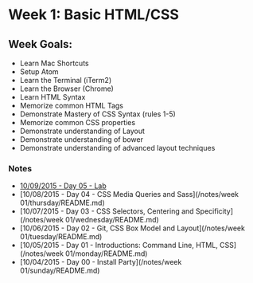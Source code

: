 # Week 1: Basic HTML/CSS

## Week Goals:
- Learn Mac Shortcuts
- Setup Atom
- Learn the Terminal (iTerm2)
- Learn the Browser (Chrome)
- Learn HTML Syntax
- Memorize common HTML Tags
- Demonstrate Mastery of CSS Syntax (rules 1-5)
- Memorize common CSS properties
- Demonstrate understanding of Layout
- Demonstrate understanding of bower
- Demonstrate understanding of advanced layout techniques

### Notes
* [10/09/2015 - Day 05 - Lab](/ABOUT.md#Schedule)
* [10/08/2015 - Day 04 - CSS Media Queries and Sass](/notes/week 01/thursday/README.md)
* [10/07/2015 - Day 03 - CSS Selectors, Centering and Specificity](/notes/week 01/wednesday/README.md)
* [10/06/2015 - Day 02 - Git, CSS Box Model and Layout](/notes/week 01/tuesday/README.md)
* [10/05/2015 - Day 01 - Introductions: Command Line, HTML, CSS](/notes/week 01/monday/README.md)
* [10/04/2015 - Day 00 - Install Party](/notes/week 01/sunday/README.md)
